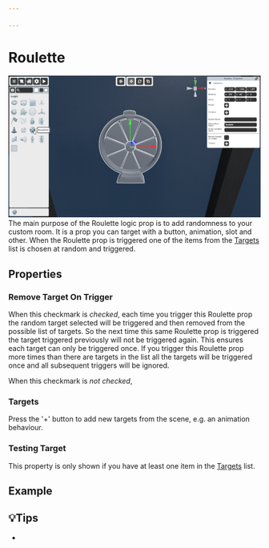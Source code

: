 ```yaml
---

---
```


# Roulette

![Roulette Selector](./img/Roulette-Selector.png)
The main purpose of the Roulette logic prop is to add randomness to your custom room.
It is a prop you can target with a button, animation, slot and other. When the Roulette prop is triggered one of the items from the [Targets](#targets) list is chosen at random and triggered.


## Properties


### Remove Target On Trigger
When this checkmark is _checked_, each time you trigger this Roulette prop the random target selected will be triggered and then removed from the possible list of targets. So the next time this same Roulette prop is triggered the target triggered previously will not be triggered again.
This ensures each target can only be triggered once. If you trigger this Roulette prop more times than there are targets in the list all the targets will be triggered once and all subsequent triggers will be ignored.

When this checkmark is _not checked_,

### Targets

Press the '+' button to add new targets from the scene, e.g. an animation behaviour. 

### Testing Target
This property is only shown if you have at least one item in the [Targets](#targets) list.


## Example


## 💡Tips
- 
